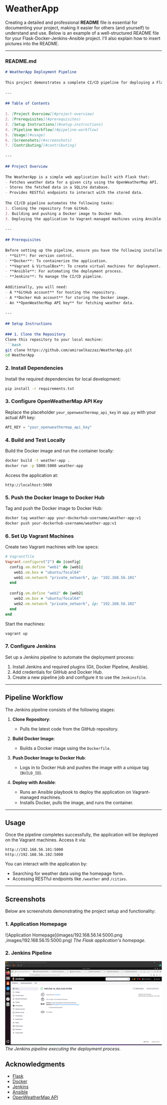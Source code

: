 # WeatherApp
Creating a detailed and professional **README** file is essential for documenting your project, making it easier for others (and yourself) to understand and use. Below is an example of a well-structured README file for your Flask-Docker-Jenkins-Ansible project. I'll also explain how to insert pictures into the README.

---

### **README.md**

```markdown
# WeatherApp Deployment Pipeline

This project demonstrates a complete CI/CD pipeline for deploying a Flask-based weather application using Docker, Jenkins, and Ansible. The application fetches weather data from the OpenWeatherMap API and stores it in a SQLite database.

---

## Table of Contents

1. [Project Overview](#project-overview)
2. [Prerequisites](#prerequisites)
3. [Setup Instructions](#setup-instructions)
4. [Pipeline Workflow](#pipeline-workflow)
5. [Usage](#usage)
6. [Screenshots](#screenshots)
7. [Contributing](#contributing)

---

## Project Overview

The WeatherApp is a simple web application built with Flask that:
- Fetches weather data for a given city using the OpenWeatherMap API.
- Stores the fetched data in a SQLite database.
- Provides RESTful endpoints to interact with the stored data.

The CI/CD pipeline automates the following tasks:
1. Cloning the repository from GitHub.
2. Building and pushing a Docker image to Docker Hub.
3. Deploying the application to Vagrant-managed machines using Ansible.

---

## Prerequisites

Before setting up the pipeline, ensure you have the following installed on your machine:
- **Git**: For version control.
- **Docker**: To containerize the application.
- **Vagrant & VirtualBox**: To create virtual machines for deployment.
- **Ansible**: For automating the deployment process.
- **Jenkins**: To manage the CI/CD pipeline.

Additionally, you will need:
- A **GitHub account** for hosting the repository.
- A **Docker Hub account** for storing the Docker image.
- An **OpenWeatherMap API key** for fetching weather data.

---

## Setup Instructions

### 1. Clone the Repository
Clone this repository to your local machine:
```bash
git clone https://github.com/amiraelkazzaz/WeatherApp.git
cd WeatherApp
```

### 2. Install Dependencies
Install the required dependencies for local development:
```bash
pip install -r requirements.txt
```

### 3. Configure OpenWeatherMap API Key
Replace the placeholder `your_openweathermap_api_key` in `app.py` with your actual API key:
```python
API_KEY = "your_openweathermap_api_key"
```

### 4. Build and Test Locally
Build the Docker image and run the container locally:
```bash
docker build -t weather-app .
docker run -p 5000:5000 weather-app
```
Access the application at:
```
http://localhost:5000
```

### 5. Push the Docker Image to Docker Hub
Tag and push the Docker image to Docker Hub:
```bash
docker tag weather-app your-dockerhub-username/weather-app:v1
docker push your-dockerhub-username/weather-app:v1
```

### 6. Set Up Vagrant Machines
Create two Vagrant machines with low specs:
```ruby
# Vagrantfile
Vagrant.configure("2") do |config|
  config.vm.define "web1" do |web1|
    web1.vm.box = "ubuntu/focal64"
    web1.vm.network "private_network", ip: "192.168.56.101"
  end

  config.vm.define "web2" do |web2|
    web2.vm.box = "ubuntu/focal64"
    web2.vm.network "private_network", ip: "192.168.56.102"
  end
end
```
Start the machines:
```bash
vagrant up
```

### 7. Configure Jenkins
Set up a Jenkins pipeline to automate the deployment process:
1. Install Jenkins and required plugins (Git, Docker Pipeline, Ansible).
2. Add credentials for GitHub and Docker Hub.
3. Create a new pipeline job and configure it to use the `Jenkinsfile`.

---

## Pipeline Workflow

The Jenkins pipeline consists of the following stages:

1. **Clone Repository**:
   - Pulls the latest code from the GitHub repository.

2. **Build Docker Image**:
   - Builds a Docker image using the `Dockerfile`.

3. **Push Docker Image to Docker Hub**:
   - Logs in to Docker Hub and pushes the image with a unique tag (`BUILD_ID`).

4. **Deploy with Ansible**:
   - Runs an Ansible playbook to deploy the application on Vagrant-managed machines.
   - Installs Docker, pulls the image, and runs the container.

---

## Usage

Once the pipeline completes successfully, the application will be deployed on the Vagrant machines. Access it via:
```
http://192.168.56.101:5000
http://192.168.56.102:5000
```

You can interact with the application by:
- Searching for weather data using the homepage form.
- Accessing RESTful endpoints like `/weather` and `/cities`.

---

## Screenshots

Below are screenshots demonstrating the project setup and functionality:

### 1. Application Homepage
![Application Homepage](images/192.168.56.14:5000.png ,images/192.168.56.15:5000.png)
*The Flask application's homepage.*

### 2. Jenkins Pipeline
![Jenkins Pipeline](images/jenkins.png)
*The Jenkins pipeline executing the deployment process.*

## Acknowledgments

- [Flask](https://flask.palletsprojects.com/)
- [Docker](https://www.docker.com/)
- [Jenkins](https://www.jenkins.io/)
- [Ansible](https://www.ansible.com/)
- [OpenWeatherMap API](https://openweathermap.org/api)
```

